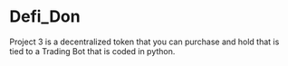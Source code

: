 # Defi_Don
Project 3 is a decentralized token that you can purchase and hold that is tied to a Trading Bot that is coded in python.
